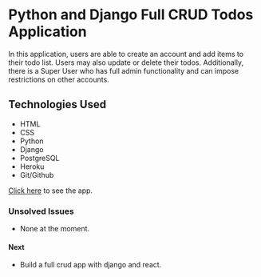 # Python and Django Full CRUD Todos Application

In this application, users are able to create an account and add items to their todo list. Users may also update or delete their todos. Additionally, there is a Super User who has full admin functionality and can impose restrictions on other accounts.  

## Technologies Used

* HTML
* CSS
* Python
* Django
* PostgreSQL
* Heroku
* Git/Github

[Click here](https://django-v1-todos.herokuapp.com) to see the app.

### Unsolved Issues

* None at the moment.

#### Next

* Build a full crud app with django and react.

